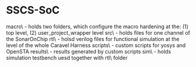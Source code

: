 # SSCS-SoC

macro\ - holds two folders, which configure the macro hardening at the: (1) top level, (2) user_project_wrapper level
src\ - holds files for  one channel of the SonarOnChip
rtl\ - holsd verilog files for functional simulation at the level of the whole Caravel Harness
scripts\ - custom scripts for yosys and OpenSTA
results\ - results generated by custom scripts
sim\ - holds simulation testbench uesd together with rtl\ folder
